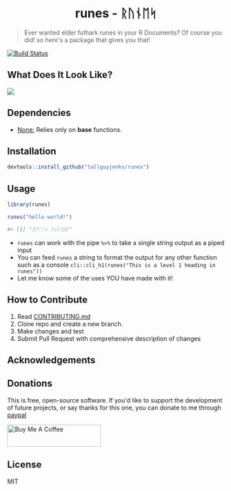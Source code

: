 <h1 align="center">
runes - ᚱᚢᚾᛖᛋ
</h1>

> Ever wanted elder futhark runes in your R Documents? Of course you did! so here's a package that gives you that!

[![Build Status](https://travis-ci.org/tallguyjenks/runes.svg?branch=master)](https://travis-ci.org/tallguyjenks/runes)

## What Does It Look Like?

![](./img/rstudio.gif)

## Dependencies

- <u>None:</u> Relies only on **base** functions.

## Installation

```r
devtools::install_github("tallguyjenks/runes")
```

## Usage

```r
library(runes)

runes("hello world!")

#> [1] "ᚻᛖᛚᛚᛟ ᚹᛟᚱᛚᛞ!"
```

- `runes` can work with the pipe `%>%` to take a single string output as a piped input
- You can feed `runes` a string to format the output for any other function such as a console `cli::cli_h1(runes("This is a level 1 heading in runes"))`
- Let me know some of the uses YOU have made with it!

## How to Contribute

1. Read <a target="_blank" href="./CONTRIBUTING.md">CONTRIBUTING.md</a>
2. Clone repo and create a new branch.
3. Make changes and test
4. Submit Pull Request with comprehensive description of changes

## Acknowledgements

## Donations

This is free, open-source software. If you'd like to support the development of future projects, or say thanks for this one, you can donate to me through [paypal](https://www.paypal.me/tallguyjenks)

<!-- Buy me a coffee -->
<a href="https://www.buymeacoffee.com/tallguyjenks" target="_blank"><img src="https://cdn.buymeacoffee.com/buttons/default-orange.png" alt="Buy Me A Coffee" style="height: 51px !important;width: 217px !important;" ></a>


## License

MIT
